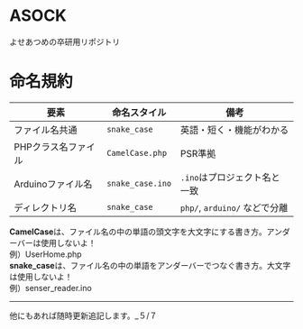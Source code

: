 # ASOCK
よせあつめの卒研用リポジトリ
# 命名規約
| 要素           | 命名スタイル           | 備考                       |
| ------------ | ---------------- | ------------------------ |
| ファイル名共通      | `snake_case`     | 英語・短く・機能がわかる             |
| PHPクラス名ファイル  | `CamelCase.php`  | PSR準拠                    |
| Arduinoファイル名 | `snake_case.ino` | `.ino`はプロジェクト名と一致        |
| ディレクトリ名      | `snake_case`     | `php/`, `arduino/` などで分離 |

**CamelCase**は、ファイル名の中の単語の頭文字を大文字にする書き方。アンダーバーは使用しないよ！<br>
例）UserHome.php<br>
**snake_case**は、ファイル名の中の単語をアンダーバーでつなぐ書き方。大文字は使用しないよ！<br>
例）senser_reader.ino<br>
******
他にもあれば随時更新追記します。_５/７
